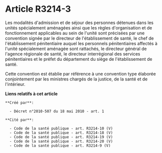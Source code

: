 # Article R3214-3

Les modalités d'admission et de séjour des personnes détenues dans les unités spécialement aménagées ainsi que les règles
d'organisation et de fonctionnement applicables au sein de l'unité sont précisées par une convention signée par le directeur
de l'établissement de santé, le chef de l'établissement pénitentiaire auquel les personnels pénitentiaires affectés à l'unité
spécialement aménagée sont rattachés, le directeur général de l'agence régionale de santé, le directeur interrégional des
services pénitentiaires et le préfet du département du siège de l'établissement de santé. 

Cette convention est établie par référence à une convention type élaborée conjointement par les ministres chargés de la
justice, de la santé et de l'intérieur.

**Liens relatifs à cet article**

	**Créé par**:

	  - Décret n°2010-507 du 18 mai 2010 - art. 1

	**Cité par**:

	  - Code de la santé publique - art. R3214-10 (V)
	  - Code de la santé publique - art. R3214-18 (V)
	  - Code de la santé publique - art. R3214-19 (V)
	  - Code de la santé publique - art. R3214-20 (V)
	  - Code de la santé publique - art. R3214-9 (V)
